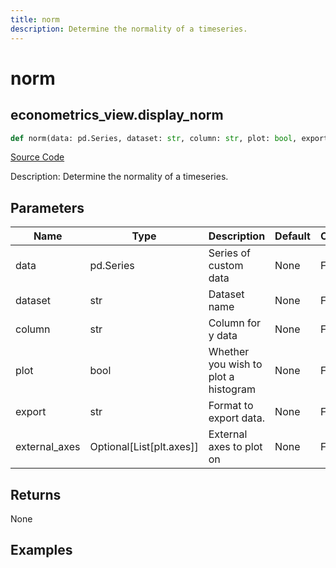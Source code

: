 ```yaml
---
title: norm
description: Determine the normality of a timeseries.
---
```

# norm

## econometrics_view.display_norm

```python
def norm(data: pd.Series, dataset: str, column: str, plot: bool, export: str, external_axes: Union[List[axes], NoneType]) -> None:
```
[Source Code](https://github.com/OpenBB-finance/OpenBBTerminal/tree/main/openbb_terminal/econometrics/econometrics_view.py#L135)

Description: Determine the normality of a timeseries.

## Parameters

| Name | Type | Description | Default | Optional |
| ---- | ---- | ----------- | ------- | -------- |
| data | pd.Series | Series of custom data | None | False |
| dataset | str | Dataset name | None | False |
| column | str | Column for y data | None | False |
| plot | bool | Whether you wish to plot a histogram | None | False |
| export | str | Format to export data. | None | False |
| external_axes | Optional[List[plt.axes]] | External axes to plot on | None | False |

## Returns

None

## Examples

